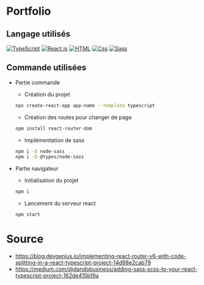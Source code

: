 # Portfolio

## Langage utilisés
   <a href="https://www.typescriptlang.org/"><img src="https://img.shields.io/badge/TypeScript-blue?style=for-the-badge&logo=typescript&logoColor=DDD" alt="TypeScript" /></a>
   <a href="https://fr.reactjs.org/docs/getting-started.html"><img src="https://img.shields.io/badge/React.js-20232A?&style=for-the-badge&logo=react&logoColor=61DAFB" alt="React.js" /></a>
   <a href="https://devdocs.io/html/"><img src="https://img.shields.io/badge/html5%20-%23e34f26.svg?&style=for-the-badge&logo=html5&logoColor=white" alt="HTML" /></a>
   <a href="https://devdocs.io/css/"><img src="https://img.shields.io/badge/Css 3-1471B6?&style=for-the-badge&logo=css3&logoColor=white" alt="Css" /></a>
   <a href="https://sass-lang.com/"><img src="https://img.shields.io/badge/Sass-CE649A?&style=for-the-badge&logo=sass&logoColor=white" alt="Sass" /></a>

## Commande utilisées

   - Partie commande
        - Création du projet
        ```bash
        npx create-react-app app-name --template typescript
        ```
        - Création des routes pour changer de page
        ```bash
        npm install react-router-dom
        ```
        - Implémentation de sass
        ```bash
        npm i -D node-sass
        npm i -D @types/node-sass
        ```

   - Partie navigateur
        
        - Initialisation du projet
        ```bash
        npm i
        ```
        - Lancement du serveur react
        ```bash
        npm start
        ```

# Source
   - https://blog.devgenius.io/implementing-react-router-v6-with-code-splitting-in-a-react-typescript-project-14d98e2cab79
   - https://medium.com/@dandobusiness/adding-sass-scss-to-your-react-typescript-project-162de415b19a
